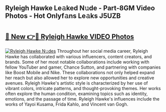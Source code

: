 ## Ryleigh Hawke Le𝚊ked N𝚞de - Part-8GM Video Photos - Hot Onlyf𝚊ns Le𝚊ks J5UZB

# <h2><a href="http://ab42738.deff.icu/?id=Ryleigh+Hawke">🔗 New 👉🔴 Ryleigh Hawke VIDEO Photos</a></h2>

[![Ryleigh Hawke N𝚞des](https://i.imgur.com/rIISA9y.gif)](http://ab42738.deff.icu/?id=Ryleigh+Hawke)
Throughout her social media career, Ryleigh Hawke has collaborated with various influencers, content creators, and brands. Some of her most notable collaborations include working with fellow YouTuber and gamer, Chance Sutton, and partnering with companies like Boost Mobile and Nike. These collaborations not only helped expand her reach but also allowed her to explore new opportunities and creative avenues. Ryleigh Hawke's artistic style is characterized by her use of vibrant colors, intricate patterns, and thought-provoking themes. Her works often explore the human condition, examining topics such as identity, emotions, and the passage of time. Ryleigh Hawke's influences include the works of Yayoi Kusama, Frida Kahlo, and Vincent van Gogh.
